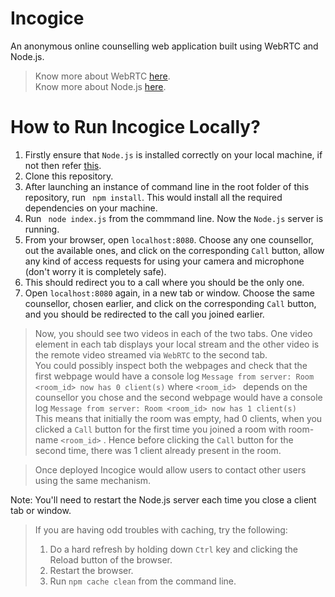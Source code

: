 # Incogice
An anonymous online counselling web application built using WebRTC and Node.js.
> Know more about WebRTC [here](https://webrtc.org/).<br>
> Know more about Node.js [here](https://nodejs.org/en/).

# How to Run Incogice Locally?
1. Firstly ensure that ```Node.js``` is installed correctly on your local machine, if not then refer <a href="https://nodejs.org/en/download/">this</a>.
1. Clone this repository.
1. After launching an instance of command line in the root folder of this repository, run ``` npm install```. This would install all the required dependencies on your machine.
1. Run  ``` node index.js``` from the commmand line. Now the ```Node.js``` server is running. 
1. From your browser, open ```localhost:8080```. Choose any one counsellor, out the available ones, and click on the corresponding ```Call``` button, allow any kind of access requests for using your camera and microphone (don't worry it is completely safe). 
1. This should redirect you to a call where you should be the only one.
1. Open ```localhost:8080``` again, in a new tab or window. Choose the same counsellor, chosen earlier, and click on the corresponding ```Call``` button, and you should be redirected to the call you joined earlier.
> Now, you should see two videos in each of the two tabs. One video element in each tab displays your local stream and the other video is the remote video streamed via ```WebRTC``` to the second tab. <br>
> You could possibly inspect both the webpages and check that the first webpage would have a console log ```Message from server: Room <room_id> now has 0 client(s)``` where ```<room_id> ``` depends on the counsellor you chose and the second webpage would have a console log ```Message from server: Room <room_id> now has 1 client(s)``` <br>
> This means that initially the room was empty, had 0 clients, when you clicked a ```Call``` button for the first time you joined a room with room-name ```<room_id>``` .
Hence before clicking the ```Call``` button for the second time, there was 1 client already present in the room.  

>Once deployed Incogice would allow users to contact other users using the same mechanism.

Note: You'll need to restart the Node.js server each time you close a client tab or window.
> If you are having odd troubles with caching, try the following:
> 1. Do a hard refresh by holding down ```Ctrl``` key and clicking the Reload button of the browser.
> 1. Restart the browser.
> 1. Run ```npm cache clean``` from the command line.
